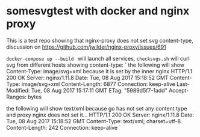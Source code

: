 # somesvgtest with docker and nginx proxy

This is a test repo showing that nginx-proxy does not set svg content-type, discussion on https://github.com/jwilder/nginx-proxy/issues/691

`docker-compose up --build ` will launch all services, `checksvgs.sh` will curl svg from different hosts showing content-type: 
`
the following will show Content-Type: image/svg+xml because it is set by the inner nginx
HTTP/1.1 200 OK
Server: nginx/1.11.8
Date: Tue, 08 Aug 2017 15:18:52 GMT
Content-Type: image/svg+xml
Content-Length: 6877
Connection: keep-alive
Last-Modified: Tue, 08 Aug 2017 15:17:11 GMT
ETag: "5989d5f7-1add"
Accept-Ranges: bytes

the following will show text/xml because go has not set any content type and proxy nginx does not set it...
HTTP/1.1 200 OK
Server: nginx/1.11.8
Date: Tue, 08 Aug 2017 15:18:52 GMT
Content-Type: text/xml; charset=utf-8
Content-Length: 242
Connection: keep-alive
`
